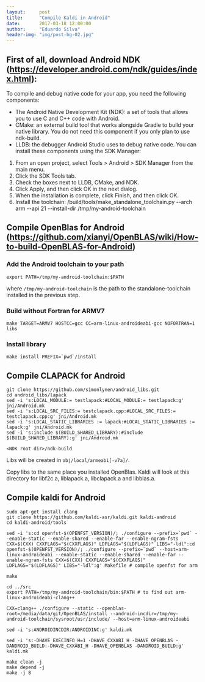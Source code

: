 ```yaml
---
layout:     post
title:      "Compile Kaldi in Android"
date:       2017-03-18 12:00:00
author:     "Eduardo Silva"
header-img: "img/post-bg-02.jpg"
---
```


## First of all, download Android NDK (https://developer.android.com/ndk/guides/index.html):

To compile and debug native code for your app, you need the following components:

* The Android Native Development Kit (NDK): a set of tools that allows you to use C and C++ code with Android.
* CMake: an external build tool that works alongside Gradle to build your native library. You do not need this component if you only plan to use ndk-build.
* LLDB: the debugger Android Studio uses to debug native code.
You can install these components using the SDK Manager:

1. From an open project, select Tools > Android > SDK Manager from the main menu.
2. Click the SDK Tools tab.
3. Check the boxes next to LLDB, CMake, and NDK.
4. Click Apply, and then click OK in the next dialog.
5. When the installation is complete, click Finish, and then click OK.
6. Install the toolchain: <NDK root dir>/build/tools/make_standalone_toolchain.py --arch arm --api 21 --install-dir /tmp/my-android-toolchain


## Compile OpenBlas for Android (https://github.com/xianyi/OpenBLAS/wiki/How-to-build-OpenBLAS-for-Android)

### Add the Android toolchain to your path
```
export PATH=/tmp/my-android-toolchain:$PATH
```
where `/tmp/my-android-toolchain` is the path to the standalone-toolchain installed in the previous step.

### Build without Fortran for ARMV7
```
make TARGET=ARMV7 HOSTCC=gcc CC=arm-linux-androideabi-gcc NOFORTRAN=1 libs
```

### Install library
```
make install PREFIX=`pwd`/install
```


## Compile CLAPACK for Android

```
git clone https://github.com/simonlynen/android_libs.git
cd android_libs/lapack
sed -i 's:LOCAL_MODULE:= testlapack:#LOCAL_MODULE:= testlapack:g' jni/Android.mk
sed -i 's:LOCAL_SRC_FILES:= testclapack.cpp:#LOCAL_SRC_FILES:= testclapack.cpp:g' jni/Android.mk
sed -i 's:LOCAL_STATIC_LIBRARIES := lapack:#LOCAL_STATIC_LIBRARIES := lapack:g' jni/Android.mk
sed -i 's:include $(BUILD_SHARED_LIBRARY):#include $(BUILD_SHARED_LIBRARY):g' jni/Android.mk

<NDK root dir>/ndk-build
```

Libs will be created in `obj/local/armeabi[-v7a]/`.

Copy libs to the same place you installed OpenBlas. Kaldi will look at this directory for libf2c.a, liblapack.a, libclapack.a and libblas.a.


## Compile kaldi for Android

```
sudo apt-get install clang
git clone https://github.com/kaldi-asr/kaldi.git kaldi-android
cd kaldi-android/tools

sed -i 's:cd openfst-$(OPENFST_VERSION)/; ./configure --prefix=`pwd` --enable-static --enable-shared --enable-far --enable-ngram-fsts CXX=$(CXX) CXXFLAGS="$(CXXFLAGS)" LDFLAGS="$(LDFLAGS)" LIBS="-ldl":cd openfst-$(OPENFST_VERSION)/; ./configure --prefix=`pwd` --host=arm-linux-androideabi --enable-static --enable-shared --enable-far --enable-ngram-fsts CXX=$(CXX) CXXFLAGS="$(CXXFLAGS)" LDFLAGS="$(LDFLAGS)" LIBS="-ldl":g' Makefile # compile openfst for arm

make

cd ../src
export PATH=/tmp/my-android-toolchain/bin:$PATH # to find out arm-linux-androideabi-clang++

CXX=clang++ ./configure --static --openblas-root=/media/data/git/OpenBLAS/install --android-incdir=/tmp/my-android-toolchain/sysroot/usr/include/ --host=arm-linux-androideabi

sed -i 's:ANDROIDINCDIR:ANDROIDINC:g' kaldi.mk

sed -i 's:-DHAVE_EXECINFO_H=1 -DHAVE_CXXABI_H -DHAVE_OPENBLAS -DANDROID_BUILD:-DHAVE_CXXABI_H -DHAVE_OPENBLAS -DANDROID_BUILD:g' kaldi.mk

make clean -j
make depend -j
make -j 8


```
